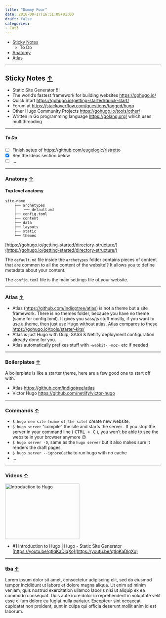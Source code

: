 ```yaml
---
title: "Dummy Four"
date: 2018-09-17T16:51:08+01:00
draft: false
categories:
- Cat3
---
```


- [Sticky Notes](#sticky-notes)
  - To Do
- [Anatomy](#anatomy)
- [Atlas](#atlas)

---
## <a name="sticky-notes">Sticky Notes</a> <a href="#top">&uarr;</a>
- Static Site Generator !!!
- The world’s fastest framework for building websites https://gohugo.io/
- Quick Start https://gohugo.io/getting-started/quick-start/
- Forum at https://stackoverflow.com/questions/tagged/hugo
- Other Hugo Community Projects https://gohugo.io/tools/other/
- Written in Go programming language https://golang.org/ which uses multithreading

---
##### To Do
- [ ] Finish setup of https://github.com/eugelogic/ristretto
- [X] See the Ideas section below
- [ ] ...

---
### <a name="anatomy">Anatomy</a> <a href="#top">&uarr;</a>

#### Top level anatomy
```
site-name
    ├── archetypes
    │   └── default.md
    ├── config.toml
    ├── content
    ├── data
    ├── layouts
    ├── static
    └── themes
```
[https://gohugo.io/getting-started/directory-structure/](https://gohugo.io/getting-started/directory-structure/)

The `default.md` file inside the `archetypes` folder contains pieces of content that are common to all the content of the website!? It allows you to define metadata about your content.

The `config.toml` file is the main settings file of your website.

---
### <a name="atlas">Atlas</a> <a href="#top">&uarr;</a>
- Atlas (https://github.com/indigotree/atlas) is not a theme but a site framework. There is no themes folder, because you have no theme (same for config.toml). It gives you sass/js stuff mostly, if you want to use a theme, then just use Hugo without atlas. Atlas compares to these https://gohugo.io/tools/starter-kits/
- Atlas is just Hugo with Gulp, SASS & Netlify deployment configuration already done for you.
- Atlas automatically prefixes stuff with `-webkit-` `-moz-` etc if needed

---
### <a name="boilerplates">Boilerplates</a> <a href="#top">&uarr;</a>
A boilerplate is like a starter theme, here are a few good one to start off with.
- Atlas https://github.com/indigotree/atlas
- Victor Hugo https://github.com/netlify/victor-hugo

---
### <a name="commands">Commands</a> <a href="#top">&uarr;</a>
- `$ hugo new site [name of the site]` create new website.
- `$ hugo server` "compile" the site and starts the server . If you stop the server in your command line ( <kbd>CTRL + C</kbd> ), you won't be able to see the website in your browser anymore :wink:
- `$ hugo server -D`, same as the `hugo server` but it also makes sure it renders the draft pages
- `$ hugo server --ignoreCache` to run hugo with no cache
- ...

---
### <a name="videos">Videos</a> <a href="#top">&uarr;</a>
<a href="https://www.youtube.com/watch?v=qtIqKaDlqXo&list=PLLAZ4kZ9dFpOnyRlyS-liKL5ReHDcj4G3" ><img src="http://img.youtube.com/vi/qtIqKaDlqXo/0.jpg"
alt="Introduction to Hugo" width="240" height="180" /></a>

- \#1 Introduction to Hugo | Hugo - Static Site Generator
[https://youtu.be/qtIqKaDlqXo](https://youtu.be/qtIqKaDlqXo)

---
### <a name="tba">tba</a> <a href="#top">&uarr;</a>
Lorem ipsum dolor sit amet, consectetur adipiscing elit, sed do eiusmod tempor incididunt ut labore et dolore magna aliqua. Ut enim ad minim veniam, quis nostrud exercitation ullamco laboris nisi ut aliquip ex ea commodo consequat. Duis aute irure dolor in reprehenderit in voluptate velit esse cillum dolore eu fugiat nulla pariatur. Excepteur sint occaecat cupidatat non proident, sunt in culpa qui officia deserunt mollit anim id est laborum.
